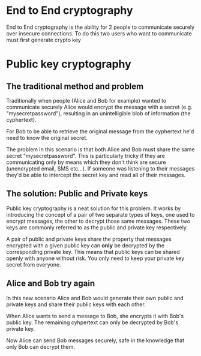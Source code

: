 # End to End cryptography
End to End cryptography is the ability for 2 people to communicate
securely over insecure connections. To do this two users who want to
communicate must first generate crypto key

# Public key cryptography

## The traditional method and problem
Traditionally when people (Alice and Bob for example) wanted to
communicate securely Alice would encrypt the message with a secret (e.g.
"mysecretpassword"), resulting in an unintelligible blob of information
(the cyphertext).

For Bob to be able to retrieve the original message from the cyphertext
he'd need to know the original secret.

The problem in this scenario is that both Alice and Bob must share the
same secret "mysecretpassword". This is particularly tricky if they are
communicating only by means which they don't think are secure
(unencrypted email, SMS etc...). If someone was listening to their
messages they'd be able to intercept the secret key and read all of
their messages.


## The solution: Public and Private keys
Public key cryptography is a neat solution for this problem. It works by
introducing the concept of a pair of two separate types of keys, one
used to encrypt messages, the other to decrypt those same messages.
These two keys are commonly referred to as the public and private key
respectively.

A pair of public and private keys share the property that messages
encrypted with a given public key can **only** be decrypted by the
corresponding private key. This means that public keys can be shared
openly with anyone without risk. You only need to keep your private key
secret from everyone.

## Alice and Bob try again
In this new scenario Alice and Bob would generate their own public and
private keys and share their public keys with each other.

When Alice wants to send a message to Bob, she encrypts it with Bob's
public key. The remaining cyhpertext can only be decrypted by Bob's
private key.

Now Alice can send Bob messages securely, safe in the knowledge that
only Bob can decrypt them.
